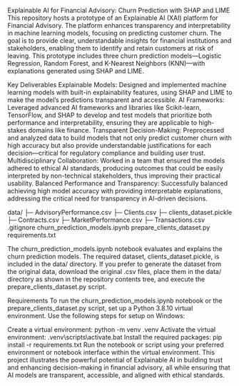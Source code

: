 Explainable AI for Financial Advisory: Churn Prediction with SHAP and LIME
This repository hosts a prototype of an Explainable AI (XAI) platform for Financial Advisory. The platform enhances transparency and interpretability in machine learning models, focusing on predicting customer churn. The goal is to provide clear, understandable insights for financial institutions and stakeholders, enabling them to identify and retain customers at risk of leaving. This prototype includes three churn prediction models—Logistic Regression, Random Forest, and K-Nearest Neighbors (KNN)—with explanations generated using SHAP and LIME.

Key Deliverables
Explainable Models: Designed and implemented machine learning models with built-in explainability features, using SHAP and LIME to make the model’s predictions transparent and accessible.
AI Frameworks: Leveraged advanced AI frameworks and libraries like Scikit-learn, TensorFlow, and SHAP to develop and test models that prioritize both performance and interpretability, ensuring they are applicable to high-stakes domains like finance.
Transparent Decision-Making: Preprocessed and analyzed data to build models that not only predict customer churn with high accuracy but also provide understandable justifications for each decision—critical for regulatory compliance and building user trust.
Multidisciplinary Collaboration: Worked in a team that ensured the models adhered to ethical AI standards, producing outcomes that could be easily interpreted by non-technical stakeholders, thus improving their practical usability.
Balanced Performance and Transparency: Successfully balanced achieving high model accuracy with providing interpretable explanations, addressing the critical need for transparency in AI-driven decisions.

data/
├─ AdvisoryPerformance.csv
├─ Clients.csv
├─ clients_dataset.pickle
├─ Contracts.csv
├─ MarketPerformance.csv
├─ Transactions.csv
.gitignore
churn_prediction_models.ipynb
prepare_clients_dataset.py
requirements.txt

The churn_prediction_models.ipynb notebook evaluates and explains the churn prediction models. The required dataset, clients_dataset.pickle, is included in the data/ directory. If you prefer to generate the dataset from the original data, download the original .csv files, place them in the data/ directory as shown in the repository contents tree, and execute the prepare_clients_dataset.py script.

Requirements
To run the churn_prediction_models.ipynb notebook or the prepare_clients_dataset.py script, set up a Python 3.8.10 virtual environment. Use the following steps for setup on Windows:

Create a virtual environment: python -m venv .venv
Activate the virtual environment: .venv\scripts\activate.bat
Install the required packages: pip install -r requirements.txt
Run the notebook or script using your preferred environment or notebook interface within the virtual environment.
This project illustrates the powerful potential of Explainable AI in building trust and enhancing decision-making in financial advisory, all while ensuring that AI models are transparent, accessible, and aligned with ethical standards.
